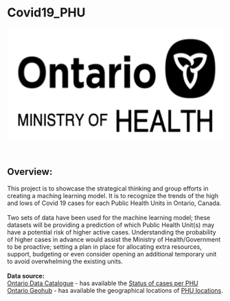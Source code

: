 # Covid19_PHU

<p align="center">
  <img width="600" height="260" src="https://github.com/UofT-Government-Project/Covid19_PHU/blob/main/Images/Logo.png?raw=true">
</p>
<br>

## Overview:

This project is to showcase the strategical thinking and group efforts in creating a maching learning model. It is to recognize the trends of the high and lows of Covid 19 cases for each Public Health Units in Ontario, Canada.<br>
<br>
Two sets of data have been used for the machine learning model; these datasets will be providing a prediction of which Public Health Unit(s) may have a potential risk of higher active cases.  Understanding the probability of higher cases in advance would assist the Ministry of Health/Government to be proactive; setting a plan in place for allocating extra resources, support, budgeting or even consider opening an additional temporary unit to avoid overwhelming the existing units.<br>
<br>
**Data source:**<br>
[Ontario Data Catalogue](https://data.ontario.ca/en/) - has available the [Status of cases per PHU](https://github.com/UofT-Government-Project/Covid19_PHU/blob/main/Datasource/cases_by_status_and_phu.csv)<br>
[Ontario Geohub](https://geohub.lio.gov.on.ca/) - has available the geographical locations of [PHU locations](https://github.com/UofT-Government-Project/Covid19_PHU/blob/main/Datasource/Ministry_of_Health_Public_Health_Unit_Boundary.csv).
